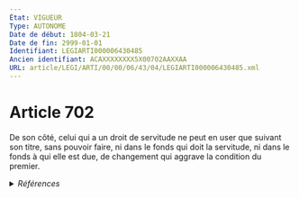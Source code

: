 ```yaml
---
État: VIGUEUR
Type: AUTONOME
Date de début: 1804-03-21
Date de fin: 2999-01-01
Identifiant: LEGIARTI000006430485
Ancien identifiant: ACAXXXXXXXX5X00702AAXXAA
URL: article/LEGI/ARTI/00/00/06/43/04/LEGIARTI000006430485.xml
---
```


<h1>Article 702</h1>

De son côté, celui qui a un droit de servitude ne peut en user que suivant son
titre, sans pouvoir faire, ni dans le fonds qui doit la servitude, ni dans le
fonds à qui elle est due, de changement qui aggrave la condition du premier.


<details>
  <summary><em>Références</em></summary>

  <h2>Références faites par l'article</h2>
  
  <ul>
    <li>
      CODIFICATION source Loi 1804-01-31
    </li>
    <li>
      CREATION source Loi 1804-01-31 promulguée le 10 février 1804
    </li>
  </ul>
</details>
